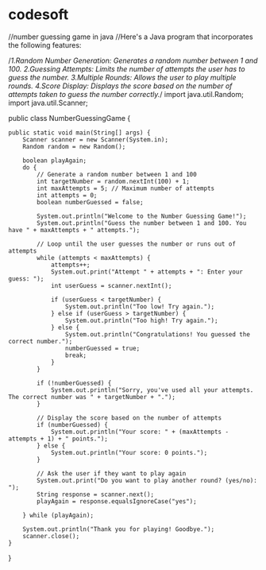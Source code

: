 # codesoft
//number guessing game in java
//Here's a Java program that incorporates the following features:

/*1.Random Number Generation: Generates a random number between 1 and 100.
2.Guessing Attempts: Limits the number of attempts the user has to guess the number.
3.Multiple Rounds: Allows the user to play multiple rounds.
4.Score Display: Displays the score based on the number of attempts taken to guess the number correctly.*/
import java.util.Random;
import java.util.Scanner;

public class NumberGuessingGame {

    public static void main(String[] args) {
        Scanner scanner = new Scanner(System.in);
        Random random = new Random();

        boolean playAgain;
        do {
            // Generate a random number between 1 and 100
            int targetNumber = random.nextInt(100) + 1;
            int maxAttempts = 5; // Maximum number of attempts
            int attempts = 0;
            boolean numberGuessed = false;

            System.out.println("Welcome to the Number Guessing Game!");
            System.out.println("Guess the number between 1 and 100. You have " + maxAttempts + " attempts.");

            // Loop until the user guesses the number or runs out of attempts
            while (attempts < maxAttempts) {
                attempts++;
                System.out.print("Attempt " + attempts + ": Enter your guess: ");
                int userGuess = scanner.nextInt();

                if (userGuess < targetNumber) {
                    System.out.println("Too low! Try again.");
                } else if (userGuess > targetNumber) {
                    System.out.println("Too high! Try again.");
                } else {
                    System.out.println("Congratulations! You guessed the correct number.");
                    numberGuessed = true;
                    break;
                }
            }

            if (!numberGuessed) {
                System.out.println("Sorry, you've used all your attempts. The correct number was " + targetNumber + ".");
            }

            // Display the score based on the number of attempts
            if (numberGuessed) {
                System.out.println("Your score: " + (maxAttempts - attempts + 1) + " points.");
            } else {
                System.out.println("Your score: 0 points.");
            }

            // Ask the user if they want to play again
            System.out.print("Do you want to play another round? (yes/no): ");
            String response = scanner.next();
            playAgain = response.equalsIgnoreCase("yes");

        } while (playAgain);

        System.out.println("Thank you for playing! Goodbye.");
        scanner.close();
    }
}
